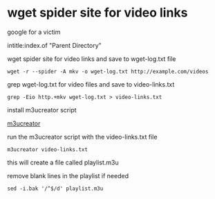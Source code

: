 # wget spider site for video links

google for a victim

intitle:index.of "Parent Directory"

wget spider site for video links and save to wget-log.txt file

```
wget -r --spider -A mkv -o wget-log.txt http://example.com/videos
```

grep wget-log.txt for video files and save to video-links.txt

```
grep -Eio http.+mkv wget-log.txt > video-links.txt
```

install m3ucreator script

[m3ucreator](https://github.com/NapoleonWils0n/toolbox)

run the m3ucreator script with the video-links.txt file

```
m3ucreator video-links.txt
```

this will create a file called playlist.m3u

remove blank lines in the playlist if needed

```
sed -i.bak '/^$/d' playlist.m3u
```

